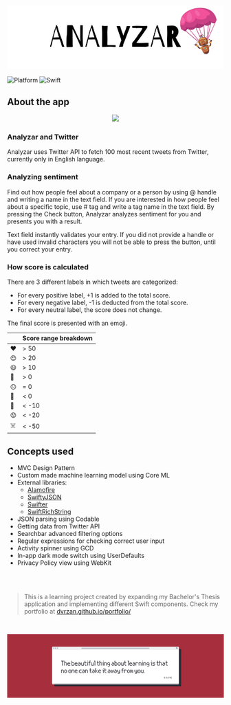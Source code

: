 ![Front Banner](Documentation/FrontBanner.png)

![Platform](https://img.shields.io/badge/Platform-iOS-lightgrey) ![Swift](https://img.shields.io/badge/Swift%20Version-5.1-blue)

## About the app

<div style="text-align:center"><img src="Documentation/app-preview-screen.gif" /></div>

### Analyzar and Twitter

Analyzar uses Twitter API to fetch 100 most recent tweets from Twitter, currently only in English language.

### Analyzing sentiment

Find out how people feel about a company or a person by using @ handle and writing a name in the text field.
If you are interested in how people feel about a specific topic, use # tag and write a tag name in the text field.
By pressing the Check button, Analyzar analyzes sentiment for you and presents you with a result.

Text field instantly validates your entry. If you did not provide a handle or have used invalid characters you will not be able to press the button, until you correct your entry.

### How score is calculated

There are 3 different labels in which tweets are categorized:

* For every positive label, +1 is added to the total score.
* For every negative label, -1 is deducted from the total score.
* For every neutral label, the score does not change.

The final score is presented with an emoji.

|      | Score range breakdown     |
|---    |---------------------------------------------------------------------------------    |
| ❤️     | > 50     |
| 😍     | > 20     |
| 😃     | > 10     |
| 🙂     | > 0      |
| 😐     | = 0      |
| 🙁     | < 0      |
| 😤     | < -10    |
| 😡     | < -20    |
| ☠️     | < -50    |


## Concepts used

* MVC Design Pattern
* Custom made machine learning model using Core ML
* External libraries:
    * [Alamofire](https://github.com/Alamofire/Alamofire)
    * [SwiftyJSON](https://github.com/SwiftyJSON/SwiftyJSON)
    * [Swifter](https://github.com/mattdonnelly/Swifter)
    * [SwiftRichString](https://github.com/malcommac/SwiftRichString)
* JSON parsing using Codable
* Getting data from Twitter API
* Searchbar advanced filtering options
* Regular expressions for checking correct user input
* Activity spinner using GCD
* In-app dark mode switch using UserDefaults
* Privacy Policy view using WebKit

 <br />
 <br />

>This is a learning project created by expanding my Bachelor's Thesis application and implementing different Swift components. Check my portfolio at [dvrzan.github.io/portfolio/](https://dvrzan.github.io/portfolio/)

 <br />

![End Banner](Documentation/EndBanner.png)
